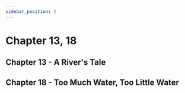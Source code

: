 ```yaml
---
sidebar_position: 2
---
```


# Chapter 13, 18


## Chapter 13 - A River's Tale


## Chapter 18 - Too Much Water, Too Little Water



